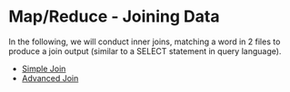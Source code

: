 # Map/Reduce - Joining Data
In the following, we will conduct inner joins, matching a word in 2 files to produce a join output (similar to a SELECT statement in query language).
   * [Simple Join](https://github.com/gilbertosg/hadoop-platform-and-application-framework/tree/master/MapReduce/joining-data-assignment/simple-join)
   * [Advanced Join](https://github.com/gilbertosg/hadoop-platform-and-application-framework/tree/master/MapReduce/joining-data-assignment/advanced-join)
